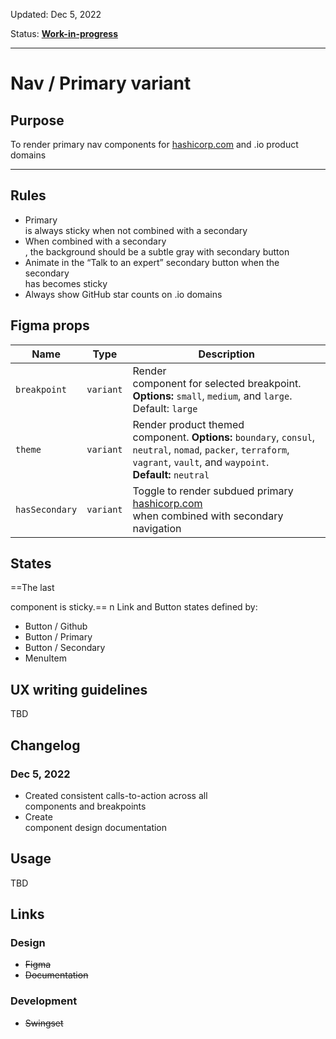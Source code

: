 Updated: Dec 5, 2022

Status: **[Work-in-progress](https://hashicorp-wpl-documentation.vercel.app/guides/can-i-use#work-in-progress)**



---

# Nav / Primary variant

## Purpose

To render primary nav components for [hashicorp.com](https://www.hashicorp.com/) and .io product domains



---

## Rules

* Primary <nav /> is always sticky when not combined with a secondary <nav />
* When combined with a secondary <nav />, the background should be a subtle gray with secondary button
* Animate in the “Talk to an expert” secondary button when the secondary <nav /> has becomes sticky
* Always show GitHub star counts on .io domains

## Figma props

| Name | Type | Description |
|----|----|----|
| `breakpoint` | `variant` | Render <nav /> component for selected breakpoint. **Options:** `small`, `medium`, and `large`. Default: `large` |
| `theme` | `variant` | Render product themed <nav /> component. **Options:** `boundary`, `consul`, `neutral`, `nomad`, `packer`, `terraform`, `vagrant`, `vault`, and `waypoint`. **Default:** `neutral` |
| `hasSecondary` | `variant` | Toggle to render subdued primary [hashicorp.com](https://www.hashicorp.com/) <nav> when combined with secondary navigation |

## States

==The last <nav /> component is sticky.== n Link and Button states defined by:

* Button / Github
* Button / Primary
* Button / Secondary
* MenuItem

## UX writing guidelines

TBD

## Changelog

### Dec 5, 2022

* Created consistent calls-to-action across all <nav /> components and breakpoints
* Create <nav /> component design documentation

## Usage

TBD

## Links

### Design

* ~~Figma~~
* ~~Documentation~~

### Development

* ~~Swingset~~


